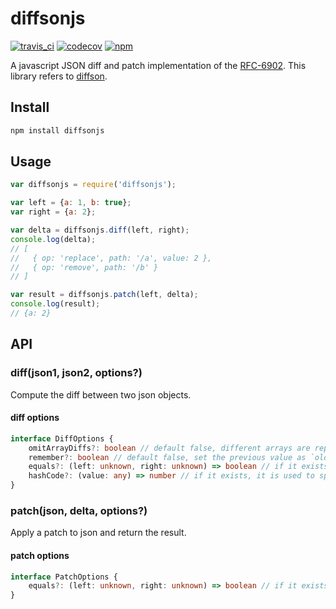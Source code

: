 # diffsonjs

[![travis_ci](https://img.shields.io/travis/henoc/diffsonjs.svg)](https://travis-ci.org/henoc/diffsonjs)
[![codecov](https://img.shields.io/codecov/c/github/henoc/diffsonjs.svg)](https://codecov.io/gh/henoc/diffsonjs)
[![npm](https://img.shields.io/npm/v/diffsonjs.svg)](https://www.npmjs.com/package/diffsonjs)

A javascript JSON diff and patch implementation of the [RFC-6902](https://tools.ietf.org/html/rfc6902). This library refers to [diffson](https://github.com/gnieh/diffson).

## Install

```bash
npm install diffsonjs
```

## Usage

```js
var diffsonjs = require('diffsonjs');

var left = {a: 1, b: true};
var right = {a: 2};

var delta = diffsonjs.diff(left, right);
console.log(delta);
// [
//   { op: 'replace', path: '/a', value: 2 },
//   { op: 'remove', path: '/b' }
// ]

var result = diffsonjs.patch(left, delta);
console.log(result);
// {a: 2}
```

## API

### diff(json1, json2, options?)

Compute the diff between two json objects.

#### diff options

```ts
interface DiffOptions {
    omitArrayDiffs?: boolean // default false, different arrays are represented by repleacement.
    remember?: boolean // default false, set the previous value as `oldValue` property for replacement or movement.
    equals?: (left: unknown, right: unknown) => boolean // if it exists, use it instead of the normal json comparison function.
    hashCode?: (value: any) => number // if it exists, it is used to speed up comparison of arrays.
}
```

### patch(json, delta, options?)

Apply a patch to json and return the result.

#### patch options

```ts
interface PatchOptions {
    equals?: (left: unknown, right: unknown) => boolean // if it exists, use it for tests.
}
```
